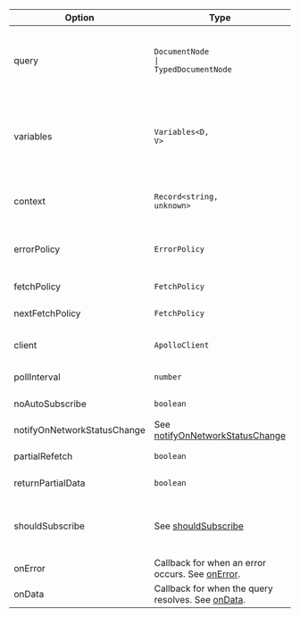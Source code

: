 | Option | Type | Description |
| ------ | ---- | ----------- |
| query | <pre class="language-ts"><code class="language-ts">DocumentNode <span class="token operator">&vert;</span> TypedDocumentNode</code></pre> | A GraphQL document that consists of a single query to be sent down to the server. |
| variables | <pre class="language-ts"><code class="language-ts">Variables<span class="token operator">&lt;</span><span class="token constant">D</span><span class="token punctuation">,</span> <span class="token constant">V</span><span class="token operator">&gt;</span> </code></pre> | A map going from variable name to variable value, where the variables are used within the GraphQL query. |
| context | <pre class="language-ts"><code class="language-ts">Record<span class="token operator">&lt;</span><span class="token builtin">string</span><span class="token punctuation">,</span> <span class="token builtin">unknown</span><span class="token operator">&gt;</span></code></pre> | Context object passed through the link execution chain. |
| errorPolicy | <pre class="language-ts"><code class="language-ts">ErrorPolicy</code></pre> | Error policy to use for the query. See [errorPolicy](/api/interfaces/query#errorpolicy) |
| fetchPolicy | <pre class="language-ts"><code class="language-ts">FetchPolicy</code></pre> | See [fetchPolicy](/api/interfaces/query#fetchpolicy) |
| nextFetchPolicy | <pre class="language-ts"><code class="language-ts">FetchPolicy</code></pre> | See [nextFetchPolicy](/api/interfaces/query#nextfetchpolicy) |
| client | <pre class="language-ts"><code class="language-ts">ApolloClient</code></pre> | ApolloClient instance use to make the call. |
| pollInterval | <pre class="language-ts"><code class="language-ts">number</code></pre> | See [pollInterval](/api/interfaces/query#pollinterval) |
| noAutoSubscribe | <pre class="language-ts"><code class="language-ts">boolean</code></pre> | See [noAutoSubscribe](/api/interfaces/query#noautosubscribe) |
| notifyOnNetworkStatusChange | See [notifyOnNetworkStatusChange](/api/interfaces/query#notifyonnetworkstatuschange) |
| partialRefetch | <pre class="language-ts"><code class="language-ts">boolean</code></pre> | See [partialRefetch](/api/interfaces/query#partialrefetch) |
| returnPartialData | <pre class="language-ts"><code class="language-ts">boolean</code></pre> | See [returnPartialData](/api/interfaces/query#returnpartialdata) |
| shouldSubscribe | See [shouldSubscribe](/api/interfaces/query#shouldsubscribe) | Predicate which determines whether to automatically subscribe |
| onError | Callback for when an error occurs. See [onError](/api/interfaces/query#onerror). |
| onData | Callback for when the query resolves. See [onData](/api/interfaces/query#ondata). |
